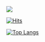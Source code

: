 <img src="https://capsule-render.vercel.app/api?type=waving&color=timeGradient&height=300&section=header&text=Wel%20Come😎&fontSize=90" />

[![Hits](https://hits.seeyoufarm.com/api/count/incr/badge.svg?url=https%3A%2F%2Fgithub.com%2Fbin2bin&count_bg=%2379C83D&title_bg=%23555555&icon=&icon_color=%23E7E7E7&title=GitHub&edge_flat=false)](https://hits.seeyoufarm.com)

[![Top Langs](https://github-readme-stats.vercel.app/api/top-langs/?username=bin2bin)](https://github.com/bin2bin/github-readme-stats)
